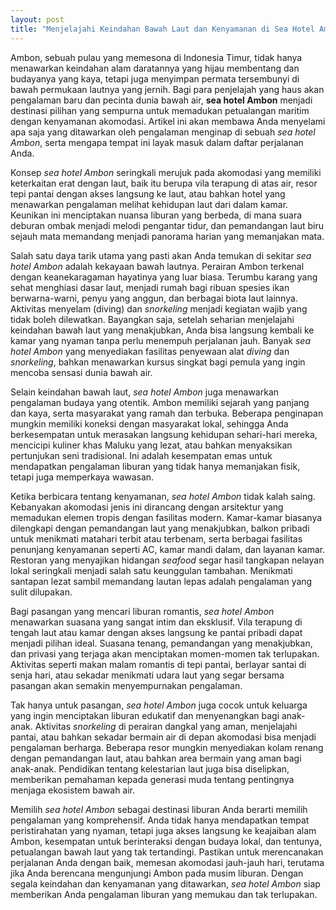 ```yaml
---
layout: post
title: "Menjelajahi Keindahan Bawah Laut dan Kenyamanan di Sea Hotel Ambon"
---
```


Ambon, sebuah pulau yang memesona di Indonesia Timur, tidak hanya menawarkan keindahan alam daratannya yang hijau membentang dan budayanya yang kaya, tetapi juga menyimpan permata tersembunyi di bawah permukaan lautnya yang jernih. Bagi para penjelajah yang haus akan pengalaman baru dan pecinta dunia bawah air, **sea hotel Ambon** menjadi destinasi pilihan yang sempurna untuk memadukan petualangan maritim dengan kenyamanan akomodasi. Artikel ini akan membawa Anda menyelami apa saja yang ditawarkan oleh pengalaman menginap di sebuah *sea hotel Ambon*, serta mengapa tempat ini layak masuk dalam daftar perjalanan Anda.

Konsep *sea hotel Ambon* seringkali merujuk pada akomodasi yang memiliki keterkaitan erat dengan laut, baik itu berupa vila terapung di atas air, resor tepi pantai dengan akses langsung ke laut, atau bahkan hotel yang menawarkan pengalaman melihat kehidupan laut dari dalam kamar. Keunikan ini menciptakan nuansa liburan yang berbeda, di mana suara deburan ombak menjadi melodi pengantar tidur, dan pemandangan laut biru sejauh mata memandang menjadi panorama harian yang memanjakan mata.

Salah satu daya tarik utama yang pasti akan Anda temukan di sekitar *sea hotel Ambon* adalah kekayaan bawah lautnya. Perairan Ambon terkenal dengan keanekaragaman hayatinya yang luar biasa. Terumbu karang yang sehat menghiasi dasar laut, menjadi rumah bagi ribuan spesies ikan berwarna-warni, penyu yang anggun, dan berbagai biota laut lainnya. Aktivitas menyelam (diving) dan *snorkeling* menjadi kegiatan wajib yang tidak boleh dilewatkan. Bayangkan saja, setelah seharian menjelajahi keindahan bawah laut yang menakjubkan, Anda bisa langsung kembali ke kamar yang nyaman tanpa perlu menempuh perjalanan jauh. Banyak *sea hotel Ambon* yang menyediakan fasilitas penyewaan alat *diving* dan *snorkeling*, bahkan menawarkan kursus singkat bagi pemula yang ingin mencoba sensasi dunia bawah air.

Selain keindahan bawah laut, *sea hotel Ambon* juga menawarkan pengalaman budaya yang otentik. Ambon memiliki sejarah yang panjang dan kaya, serta masyarakat yang ramah dan terbuka. Beberapa penginapan mungkin memiliki koneksi dengan masyarakat lokal, sehingga Anda berkesempatan untuk merasakan langsung kehidupan sehari-hari mereka, mencicipi kuliner khas Maluku yang lezat, atau bahkan menyaksikan pertunjukan seni tradisional. Ini adalah kesempatan emas untuk mendapatkan pengalaman liburan yang tidak hanya memanjakan fisik, tetapi juga memperkaya wawasan.

Ketika berbicara tentang kenyamanan, *sea hotel Ambon* tidak kalah saing. Kebanyakan akomodasi jenis ini dirancang dengan arsitektur yang memadukan elemen tropis dengan fasilitas modern. Kamar-kamar biasanya dilengkapi dengan pemandangan laut yang menakjubkan, balkon pribadi untuk menikmati matahari terbit atau terbenam, serta berbagai fasilitas penunjang kenyamanan seperti AC, kamar mandi dalam, dan layanan kamar. Restoran yang menyajikan hidangan *seafood* segar hasil tangkapan nelayan lokal seringkali menjadi salah satu keunggulan tambahan. Menikmati santapan lezat sambil memandang lautan lepas adalah pengalaman yang sulit dilupakan.

Bagi pasangan yang mencari liburan romantis, *sea hotel Ambon* menawarkan suasana yang sangat intim dan eksklusif. Vila terapung di tengah laut atau kamar dengan akses langsung ke pantai pribadi dapat menjadi pilihan ideal. Suasana tenang, pemandangan yang menakjubkan, dan privasi yang terjaga akan menciptakan momen-momen tak terlupakan. Aktivitas seperti makan malam romantis di tepi pantai, berlayar santai di senja hari, atau sekadar menikmati udara laut yang segar bersama pasangan akan semakin menyempurnakan pengalaman.

Tak hanya untuk pasangan, *sea hotel Ambon* juga cocok untuk keluarga yang ingin menciptakan liburan edukatif dan menyenangkan bagi anak-anak. Aktivitas *snorkeling* di perairan dangkal yang aman, menjelajahi pantai, atau bahkan sekadar bermain air di depan akomodasi bisa menjadi pengalaman berharga. Beberapa resor mungkin menyediakan kolam renang dengan pemandangan laut, atau bahkan area bermain yang aman bagi anak-anak. Pendidikan tentang kelestarian laut juga bisa diselipkan, memberikan pemahaman kepada generasi muda tentang pentingnya menjaga ekosistem bawah air.

Memilih *sea hotel Ambon* sebagai destinasi liburan Anda berarti memilih pengalaman yang komprehensif. Anda tidak hanya mendapatkan tempat peristirahatan yang nyaman, tetapi juga akses langsung ke keajaiban alam Ambon, kesempatan untuk berinteraksi dengan budaya lokal, dan tentunya, petualangan bawah laut yang tak tertandingi. Pastikan untuk merencanakan perjalanan Anda dengan baik, memesan akomodasi jauh-jauh hari, terutama jika Anda berencana mengunjungi Ambon pada musim liburan. Dengan segala keindahan dan kenyamanan yang ditawarkan, *sea hotel Ambon* siap memberikan Anda pengalaman liburan yang memukau dan tak terlupakan.
